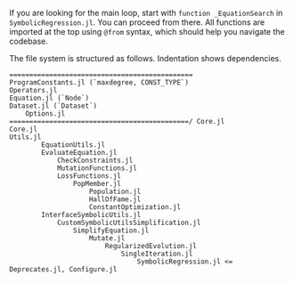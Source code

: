 If you are looking for the main loop, start with `function _EquationSearch` in `SymbolicRegression.jl`. You can proceed from there. All functions are imported at the top using `@from` syntax, which should help you navigate the codebase.

The file system is structured as follows. Indentation
shows dependencies.

```
==============================================
ProgramConstants.jl (`maxdegree, CONST_TYPE`)
Operators.jl
Equation.jl (`Node`)
Dataset.jl (`Dataset`)
    Options.jl
=============================================/ Core.jl
Core.jl
Utils.jl
        EquationUtils.jl
        EvaluateEquation.jl
            CheckConstraints.jl
            MutationFunctions.jl
            LossFunctions.jl
                PopMember.jl
                    Population.jl
                    HallOfFame.jl
                    ConstantOptimization.jl
        InterfaceSymbolicUtils.jl
            CustomSymbolicUtilsSimplification.jl
                SimplifyEquation.jl
                    Mutate.jl
                        RegularizedEvolution.jl
                            SingleIteration.jl
                                SymbolicRegression.jl <= Deprecates.jl, Configure.jl
```
